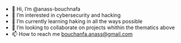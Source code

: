 - 👋 Hi, I’m @anass-bouchnafa
- 👀 I’m interested in cybersecurity and hacking
- 🌱 I’m currently learning haking in all the ways possible
- 💞️ I’m looking to collaborate on projects whithin the thematics above
- 📫 How to reach me bouchanfa.anass@gmail.com 

<!---
anass-bouchnafa/anass-bouchnafa is a ✨ special ✨ repository because its `README.md` (this file) appears on your GitHub profile.
You can click the Preview link to take a look at your changes.
--->
